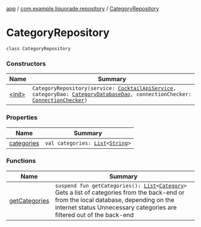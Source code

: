 [app](../../index.md) / [com.example.liquorade.repository](../index.md) / [CategoryRepository](./index.md)

# CategoryRepository

`class CategoryRepository`

### Constructors

| Name | Summary |
|---|---|
| [&lt;init&gt;](-init-.md) | `CategoryRepository(service: `[`CocktailApiService`](../../com.example.liquorade.network/-cocktail-api-service/index.md)`, categoryDao: `[`CategoryDatabaseDao`](../../com.example.liquorade.database/-category-database-dao/index.md)`, connectionChecker: `[`ConnectionChecker`](../../com.example.liquorade.network/-connection-checker/index.md)`)` |

### Properties

| Name | Summary |
|---|---|
| [categories](categories.md) | `val categories: `[`List`](https://kotlinlang.org/api/latest/jvm/stdlib/kotlin.collections/-list/index.html)`<`[`String`](https://kotlinlang.org/api/latest/jvm/stdlib/kotlin/-string/index.html)`>` |

### Functions

| Name | Summary |
|---|---|
| [getCategories](get-categories.md) | `suspend fun getCategories(): `[`List`](https://kotlinlang.org/api/latest/jvm/stdlib/kotlin.collections/-list/index.html)`<`[`Category`](../../com.example.liquorade.domain/-category/index.md)`>`<br>Gets a list of categories from the back-end or from the local database, depending on the internet status Unnecessary categories are filtered out of the back-end |
